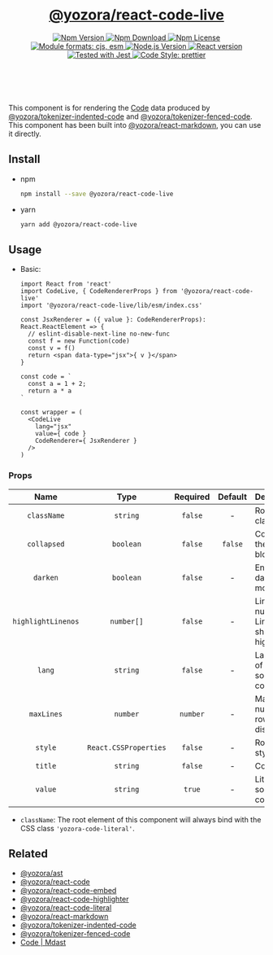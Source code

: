 <header>
  <h1 align="center">
    <a href="https://github.com/yozorajs/yozora-react/tree/main/packages/code-live#readme">@yozora/react-code-live</a>
  </h1>
  <div align="center">
    <a href="https://www.npmjs.com/package/@yozora/react-code-live">
      <img
        alt="Npm Version"
        src="https://img.shields.io/npm/v/@yozora/react-code-live.svg"
      />
    </a>
    <a href="https://www.npmjs.com/package/@yozora/react-code-live">
      <img
        alt="Npm Download"
        src="https://img.shields.io/npm/dm/@yozora/react-code-live.svg"
      />
    </a>
    <a href="https://www.npmjs.com/package/@yozora/react-code-live">
      <img
        alt="Npm License"
        src="https://img.shields.io/npm/l/@yozora/react-code-live.svg"
      />
    </a>
    <a href="#install">
      <img
        alt="Module formats: cjs, esm"
        src="https://img.shields.io/badge/module_formats-cjs%2C%20esm-green.svg"
      />
    </a>
    <a href="https://github.com/nodejs/node">
      <img
        alt="Node.js Version"
        src="https://img.shields.io/node/v/@yozora/react-code-live"
      />
    </a>
    <a href="https://github.com/facebook/react">
      <img
        alt="React version"
        src="https://img.shields.io/npm/dependency-version/@yozora/react-code-live/peer/react"
      />
    </a>
    <a href="https://github.com/facebook/jest">
      <img
        alt="Tested with Jest"
        src="https://img.shields.io/badge/tested_with-jest-9c465e.svg"
      />
    </a>
    <a href="https://github.com/prettier/prettier">
      <img
        alt="Code Style: prettier"
        src="https://img.shields.io/badge/code_style-prettier-ff69b4.svg?style=flat-square"
      />
    </a>
  </div>
</header>
<br/>

This component is for rendering the [Code][@yozora/ast] data produced by
[@yozora/tokenizer-indented-code][] and [@yozora/tokenizer-fenced-code].\
This component has been built into [@yozora/react-markdown][], you can use it directly.


## Install

* npm

  ```bash
  npm install --save @yozora/react-code-live
  ```

* yarn

  ```bash
  yarn add @yozora/react-code-live
  ```

## Usage

* Basic:

  ```tsx
  import React from 'react'
  import CodeLive, { CodeRendererProps } from '@yozora/react-code-live'
  import '@yozora/react-code-live/lib/esm/index.css'

  const JsxRenderer = ({ value }: CodeRendererProps): React.ReactElement => {
    // eslint-disable-next-line no-new-func
    const f = new Function(code)
    const v = f()
    return <span data-type="jsx">{ v }</span>
  }

  const code = `
    const a = 1 + 2;
    return a * a
  `

  const wrapper = (
    <CodeLive
      lang="jsx"
      value={ code }
      CodeRenderer={ JsxRenderer }
    />
  )
  ```


### Props

Name                | Type                  | Required  | Default | Description
:------------------:|:---------------------:|:---------:|:-------:|:-------------
`className`         | `string`              | `false`   | -       | Root css class
`collapsed`         | `boolean`             | `false`   | `false` | Collapse the code block
`darken`            | `boolean`             | `false`   | -       | Enable the darken mode
`highlightLinenos`  | `number[]`            | `false`   | -       | Line number of Lines that should be highlighted
`lang`              | `string`              | `false`   | -       | Language of the source codes
`maxLines`          | `number`              | `number`  | -       | Maximum number of rows displayed
`style`             | `React.CSSProperties` | `false`   | -       | Root css style
`title`             | `string`              | `false`   | -       | Code title
`value`             | `string`              | `true`    | -       | Literal source codes

* `className`: The root element of this component will always bind with the
  CSS class `'yozora-code-literal'`.


## Related

* [@yozora/ast][]
* [@yozora/react-code][]
* [@yozora/react-code-embed][]
* [@yozora/react-code-highlighter][]
* [@yozora/react-code-literal][]
* [@yozora/react-markdown][]
* [@yozora/tokenizer-indented-code][]
* [@yozora/tokenizer-fenced-code][]
* [Code | Mdast][mdast]


[@yozora/ast]: https://www.npmjs.com/package/@yozora/ast#code
[@yozora/react-code]: https://www.npmjs.com/package/@yozora/react-code
[@yozora/react-code-embed]: https://www.npmjs.com/package/@yozora/react-code-embed
[@yozora/react-code-highlighter]: https://www.npmjs.com/package/@yozora/react-code-highlighter
[@yozora/react-code-literal]: https://www.npmjs.com/package/@yozora/react-code-literal
[@yozora/react-code-live]: https://www.npmjs.com/package/@yozora/react-code-live
[@yozora/react-markdown]: https://www.npmjs.com/package/@yozora/react-markdown
[@yozora/tokenizer-indented-code]: https://www.npmjs.com/package/@yozora/tokenizer-indented-code
[@yozora/tokenizer-fenced-code]: https://www.npmjs.com/package/@yozora/tokenizer-fenced-code
[mdast]: https://github.com/syntax-tree/mdast#code
